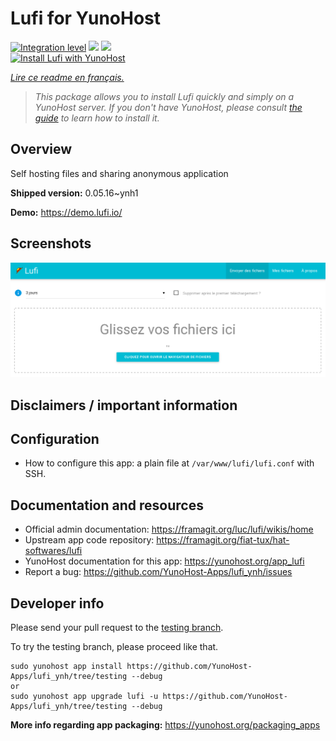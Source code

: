 <!--
N.B.: This README was automatically generated by https://github.com/YunoHost/apps/tree/master/tools/README-generator
It shall NOT be edited by hand.
-->

# Lufi for YunoHost

[![Integration level](https://dash.yunohost.org/integration/lufi.svg)](https://dash.yunohost.org/appci/app/lufi) ![](https://ci-apps.yunohost.org/ci/badges/lufi.status.svg) ![](https://ci-apps.yunohost.org/ci/badges/lufi.maintain.svg)  
[![Install Lufi with YunoHost](https://install-app.yunohost.org/install-with-yunohost.svg)](https://install-app.yunohost.org/?app=lufi)

*[Lire ce readme en français.](./README_fr.md)*

> *This package allows you to install Lufi quickly and simply on a YunoHost server.
If you don't have YunoHost, please consult [the guide](https://yunohost.org/#/install) to learn how to install it.*

## Overview

Self hosting files and sharing anonymous application

**Shipped version:** 0.05.16~ynh1

**Demo:** https://demo.lufi.io/

## Screenshots

![](./doc/screenshots/screenshot_lufi_1.png)

## Disclaimers / important information

## Configuration

* How to configure this app: a plain file at `/var/www/lufi/lufi.conf` with SSH.

## Documentation and resources

* Official admin documentation: https://framagit.org/luc/lufi/wikis/home
* Upstream app code repository: https://framagit.org/fiat-tux/hat-softwares/lufi
* YunoHost documentation for this app: https://yunohost.org/app_lufi
* Report a bug: https://github.com/YunoHost-Apps/lufi_ynh/issues

## Developer info

Please send your pull request to the [testing branch](https://github.com/YunoHost-Apps/lufi_ynh/tree/testing).

To try the testing branch, please proceed like that.
```
sudo yunohost app install https://github.com/YunoHost-Apps/lufi_ynh/tree/testing --debug
or
sudo yunohost app upgrade lufi -u https://github.com/YunoHost-Apps/lufi_ynh/tree/testing --debug
```

**More info regarding app packaging:** https://yunohost.org/packaging_apps